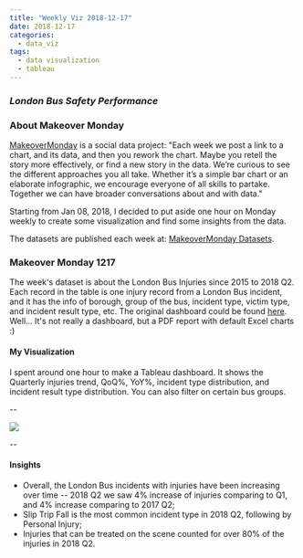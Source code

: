 ```yaml
---
title: "Weekly Viz 2018-12-17"
date: 2018-12-17
categories:
  - data_viz
tags:
  - data visualization
  - tableau
---
```


### *London Bus Safety Performance*


### About Makeover Monday

[MakeoverMonday](http://www.makeovermonday.co.uk/) is a social data project:
"Each week we post a link to a chart, and its data, and then you rework the chart.
Maybe you retell the story more effectively, or find a new story in the data.
We’re curious to see the different approaches you all take. Whether it’s a simple bar chart or an elaborate infographic, we encourage everyone of all skills to partake.
Together we can have broader conversations about and with data."

Starting from Jan 08, 2018, I decided to put aside one hour on Monday weekly to create some visualization and find some insights from the data.

The datasets are published each week at: [MakeoverMonday Datasets](http://www.makeovermonday.co.uk/data/).

### Makeover Monday 1217

The week's dataset is about the London Bus Injuries since 2015 to 2018 Q2. Each record in the table is one injury record from a London Bus incident, and it has the info of borough, group of the bus, incident type, victim type, and incident result type, etc. The original dashboard could be found [here](http://content.tfl.gov.uk/q2-18-london-bus-safety-dashboard.pdf). Well... It's not really a dashboard, but a PDF report with default Excel charts :)  

#### My Visualization

I spent around one hour to make a Tableau dashboard. It shows the Quarterly injuries trend, QoQ%, YoY%, incident type distribution, and incident result type distribution. You can also filter on certain bus groups.  

--  
<div class='tableauPlaceholder' id='viz1545102472840' style='position: relative'>
<noscript><a href='#'>
  <img alt=' ' src='https:&#47;&#47;public.tableau.com&#47;static&#47;images&#47;Ma&#47;MakeOverMonday1217&#47;LondonBusesSafetyDashQ2&#47;1_rss.png' style='border: none' />
</a></noscript>
<object class='tableauViz'  style='display:none;'>
  <param name='host_url' value='https%3A%2F%2Fpublic.tableau.com%2F' />
  <param name='embed_code_version' value='3' />
  <param name='site_root' value='' />
  <param name='name' value='MakeOverMonday1217&#47;LondonBusesSafetyDashQ2' />
  <param name='tabs' value='no' />
  <param name='toolbar' value='yes' />
  <param name='static_image' value='https:&#47;&#47;public.tableau.com&#47;static&#47;images&#47;Ma&#47;MakeOverMonday1217&#47;LondonBusesSafetyDashQ2&#47;1.png' />
  <param name='animate_transition' value='yes' />
  <param name='display_static_image' value='yes' />
  <param name='display_spinner' value='yes' />
  <param name='display_overlay' value='yes' />
  <param name='display_count' value='yes' />
</object></div>              
<script type='text/javascript'>               
  var divElement = document.getElementById('viz1545102472840');   
  var vizElement = divElement.getElementsByTagName('object')[0];    
  vizElement.style.width='800px';vizElement.style.height='827px';      
  var scriptElement = document.createElement('script');                  
  scriptElement.src = 'https://public.tableau.com/javascripts/api/viz_v1.js';     
  vizElement.parentNode.insertBefore(scriptElement, vizElement);              
</script>  


--  

#### Insights
* Overall, the London Bus incidents with injuries have been increasing over time -- 2018 Q2 we saw 4% increase of injuries comparing to Q1, and 4% increase comparing to 2017 Q2;  
* Slip Trip Fall is the most common incident type in 2018 Q2, following by Personal Injury;  
* Injuries that can be treated on the scene counted for over 80% of the injuries in 2018 Q2.  

